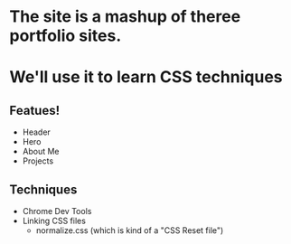 # The site is a mashup of theree portfolio sites.
# We'll use it to learn CSS techniques

## Featues!


- Header
- Hero
- About Me
- Projects

## Techniques
- Chrome Dev Tools
- Linking CSS files
  - normalize.css (which is kind of a "CSS Reset file")